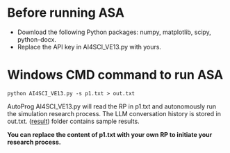 # Before running ASA
- Download the following Python packages: numpy, matplotlib, scipy, python-docx.
- Replace the API key in AI4SCI_VE13.py with yours.

# Windows CMD command to run ASA
```python AI4SCI_VE13.py -s p1.txt > out.txt```

AutoProg AI4SCI_VE13.py will read the RP in p1.txt and autonomously run the simulation research process. The LLM conversation history is stored in out.txt. ([result](SI-data-1/RP1_ASA_gpt4o/result)) folder contains sample results.

**You can replace the content of p1.txt with your own RP to initiate your research process.**
